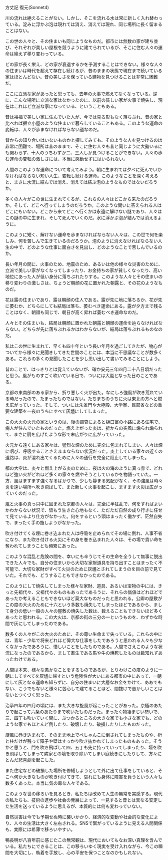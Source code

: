 方丈記 復元(Sonnet4)

川の流れは絶えることがない。しかし、そこを流れる水は常に新しく入れ替わっている。淀みに浮かぶ泡は現れては消え、消えては現れ、同じ場所に長く留まることはない。

この世の人々と、その住まいも同じようなものだ。都市には無数の家が建ち並び、それぞれが美しい屋根を競うように建てられているが、そこに住む人々の運命は絶えず移り変わっている。

どの家が長く栄え、どの家が衰退するかを予測することはできない。様々な人々の住まいは時代を超えて存在し続けるが、昔のままの状態で現在まで続いている家はほとんどない。昔の美しさを保っている建物を見つけることは非常に困難だ。

ここに立派な家があったと思っても、去年の火事で燃えてなくなっている。逆に、こんな場所に立派な家はなかったのに、以前の貧しい家が火事で焼失し、現在はこれほど立派な家になっている、ということもある。

昔は裕福で美しい家に住んでいた人が、今では見る影もなく落ちぶれ、昔の家と比べれば掘立小屋のような住まいで暮らしていることもある。このような運命の変転は、人々が歩まなければならない道なのだ。

昔からの知り合いはいないものかと探してみても、そのような人を見つけるのは非常に困難で、場所は昔のままで、そこに住む人々も昔と同じように大勢いるにも関わらず、十人のうちわずか二、三人しか見つけることができない。人々の歩む運命の変転の激しさには、本当に感動せずにはいられない。

人間のこのような運命について考えてみよう。朝に生まれては夕べに死んでいかなければならない短い人生、変転し続ける運命。このようなことを深く考えると、まさに水流に結んでは消え、消えては結ぶ泡のようなものではないだろうか。

多くの人々がこの世に生まれてくるが、これらの人々はどこから来たのだろうか。そして、どこへ行ってしまうのだろうか。このような問いに答えられる人はどこにもいない。どこから来てどこへ行くかは永遠に解けない謎であり、人々はこの謎の中に生まれ、そして死んでいくのだ。水に浮かぶ泡が結んでは消えるように。

このように短く、解けない運命を歩まなければならない人々は、この世で何を楽しみ、何を苦しんで生きているのだろうか。泡のように消えなければならない人生の中で、どのような仕事に面白さを見出し、どのようなことで苦しんでいるのか。

長い年月の間に、火事のため、地震のため、あるいは他の様々な災害のために、立派で美しい家がなくなってしまったり、お金持ちの家が貧しくなったり、高い地位にあった人が低い身分に落ちぶれたりする。このような人々とその住まいの移り変わりの激しさは、ちょうど朝顔の花に置かれた朝露と、その花のようなものだ。

花は露の住まいであり、露は朝顔の住人である。露が先に地に落ちるか、花が先に萎むか、どちらにしても結局は落ち、萎むべき運命にある。露が夕方まで残ることはなく、朝顔も同じで、朝日が高く昇れば萎むべき運命なのだ。

人々とその住まいも、結局は朝顔に置かれた朝露と朝顔の運命を辿らなければならない。どちらが先に落ちぶれるかはわからないが、結局は落ちぶれるものなのだ。

私はこの世に生まれて、早くも四十年という長い年月を過ごしてきたが、物心がついてから様々に見聞きしてきた世間のことには、本当に不思議なことが数多くある。これらの多くの見聞したことを少し思い出して書いてみることにしよう。

昔のことで、はっきりとは覚えていないが、確か安元三年四月二十八日頃だったと思う。風がものすごく吹いている日で、ついには大嵐となった日のことである。

京都の東南部のある家から、折り悪しく火が出た。なにしろ強風が吹き荒れている時だったので、たまったものではない。たちまちのうちに火は東北の方へと燃え広がっていった。そして、ついには朱雀門や大極殿、大学寮、民部省などの重要な建築を一夜のうちにすべて灰燼にしてしまった。

この大火の火元の家というのは、後の調査によると樋口富の小路にある住宅で、病人が住んでいたものだった。燃え上がった炎は、折からの突風に煽られ煽られて、まさに扇を広げたような形で末広がりに広がっていった。

火元から遠くにある家々は、猛烈な煙のために完全に包まれてしまい、人々は煙に咽び、呼吸することさえままならない状況だった。炎上している家々の近くの道路は、炎が溢れ出てくるために人々の通行を完全に阻止してしまった。

都の大空は、炎々と燃え上がる炎のために、夜は火の海のように真っ赤で、どれほど強い火がどれほど多くの家々を燃やそうとしているかを物語っていた。一方、風はますます強くなるばかりで、少しも静まる気配がなく、その強風は時々炎を遠い場所へ吹き飛ばして、また新しく火事を起こし、ますます火災は広がっていくのだった。

嵐と火事の真っ只中に囲まれた京都の人々は、完全に半狂乱で、何をすればよいかわからない状況で、皆もう生きた心地もなく、ただただ自然の成り行きに任せて見ているより仕方がなかった。何をするという頭はまったく働かず、茫然自失で、まったく手の施しようがなかった。

吹き付けてくる煙に巻き込まれた人は呼吸を止められてその場に倒れ、人事不省になり、また吹き付ける火災にその身を巻き込まれた人々は、その場で貴い命を奪われてしまうことも頻繁にあった。

このような混乱と危険の間を、幸いにも辛うじてその生命を全うして無事に脱出できた人々でも、自分の住まいから大切な家財道具を持ち出すことはまったく不可能で、大切な家財がすべて火災のために灰燼とされてしまうのを目の前で見ていた。それでも、どうすることもできなかったのである。

このようにして焼失してしまった様々な家財、道具、あるいは宝物の中には、きっと先祖代々、父祖代々のものもあったであろうに、それらの価値はどれほどであったか考えることもできないほど莫大なものだったと思われる。公卿の屋敷がこの度の大火のために十六という多数も焼失してしまったほどであるから、まして身分の低い一般の人々の屋敷の焼失した数は、数えることもできないほど多くあったと思われる。この大火は、京都の街の三分の一というものを、わずかな時間で灰にしてしまったのである。

数多くの人々がこの大火のために、その尊い生命まで失っている。これらの中には、青年・少年で将来どれほど偉大な仕事をしたであろうと思われる人々も少なくなかったであろうに、惜しいことをしたものである。人間でさえこのような状況になったのであるから、まして畜生である馬や牛の焼死したものは数知れずあったわけである。

人間は本来、様々な愚かなことをするものであるが、とりわけこの度のように一朝にしてすべてを灰燼に帰すという危険性が大いにある都市の中にあって、一朝にして灰となる運命も知らずに、自分の住まいに大層なお金をかけて、ああでもない、こうでもないと様々に苦心して建てることほど、間抜けで愚かしいことはないとつくづく思った。

治承四年の四月の頃には、また大きな旋風が起こったことがあった。京極のあたりで起こって六条のあたりまで吹いたものだった。まったく物凄まじい勢いで、三、四丁も吹いていく間に、ぶつかるところの大きな家でも小さな家でも、どのような家でもほとんど倒したり、破壊したり、破損したりしたものだった。

旋風に巻き込まれて、そのまま地上でぺしゃんこに倒されてしまったものや、桁と柱だけが残って障子や壁はすっかり吹き抜かれてしまったものもあった。そうかと思うと、門を吹き飛ばして四、五丁も先に持っていってしまったり、垣を吹き飛ばしてしまって隣家との境を取り除いてしまい庭続きにしたりして、方々にとんだ悲喜劇を起こした。

また住宅などの破損した場所を修繕しようとして外に出て仕事をしていると、そこへ何か大きなものが吹き付けてきて、哀れにも身体に障害を負うという人々も数多くあった。本当に気の毒な人々である。

このような世の移ろいを見るとき、私たちは改めて人生の無常を実感する。現代の私たちも、技術の進歩や社会の発展によって、一見すると昔とは異なる安定した生活を送っているように思えるが、本質的には何も変わっていない。

自然災害は今でも予期せぬ時に襲いかかり、経済的な変動や社会的な変化により、人々の生活は大きく左右される。SNSで繋がっているように見える人間関係も、実際には希薄で移ろいやすい。

鴨長明が八百年前に感じたこの無常観は、現代においてもなお深い真理を含んでいる。私たちにできることは、この移ろいゆく現実を受け入れながら、今この瞬間を大切にし、執着を手放し、心の平安を保つことなのかもしれない。